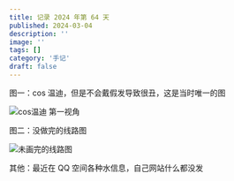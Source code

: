 ```yaml
---
title: 记录 2024 年第 64 天
published: 2024-03-04
description: ''
image: ''
tags: []
category: '手记'
draft: false 
---
```

图一：cos 温迪，但是不会戴假发导致很丑，这是当时唯一的图

![](https://server.akio.top/api/v2/objects/icon/2wh38glrdbftfdyuph.jpg 'cos温迪 第一视角')

图二：没做完的线路图

![](https://server.akio.top/api/v2/objects/icon/xt1sch84kr8gw7b258.png '未画完的线路图')

其他：最近在 QQ 空间各种水信息，自己网站什么都没发